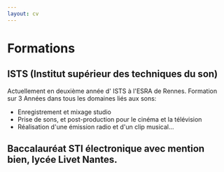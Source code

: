 ```yaml
---
layout: cv
---
```


# Formations
## ISTS (Institut supérieur des techniques du son)
Actuellement en deuxième année d' ISTS à l'ESRA de Rennes. Formation sur 3 Années dans tous les domaines liés aux sons:

  - Enregistrement et mixage studio
  - Prise de sons, et post-production pour le cinéma et la télévision
  - Réalisation d'une émission radio et d'un clip musical...
  
## Baccalauréat STI électronique avec mention bien, lycée Livet Nantes. 
